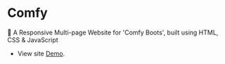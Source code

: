 # Comfy
👢 A Responsive Multi-page Website for 'Comfy Boots', built using HTML, CSS & JavaScript
- View site [Demo](https://hodanmohamed.github.io/Comfy/).